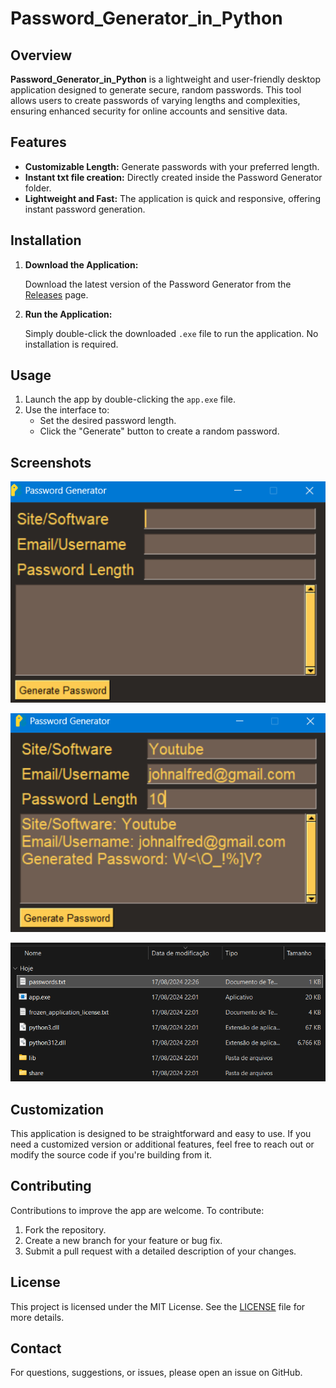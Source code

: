 # Password_Generator_in_Python

## Overview

**Password_Generator_in_Python** is a lightweight and user-friendly desktop application designed to generate secure, random passwords. This tool allows users to create passwords of varying lengths and complexities, ensuring enhanced security for online accounts and sensitive data.

## Features

- **Customizable Length:** Generate passwords with your preferred length.
- **Instant txt file creation:** Directly created inside the Password Generator folder.
- **Lightweight and Fast:** The application is quick and responsive, offering instant password generation.

## Installation

1. **Download the Application:**

   Download the latest version of the Password Generator from the [Releases](https://github.com/FernanSoCar/Password_Generator/releases/tag/Password_Generator_v0.1) page.

2. **Run the Application:**

   Simply double-click the downloaded `.exe` file to run the application. No installation is required.

## Usage

1. Launch the app by double-clicking the `app.exe` file.
2. Use the interface to:
   - Set the desired password length.
   - Click the "Generate" button to create a random password.

## Screenshots

![App Screenshot 1](screenshots/Interface.png)

![App Screenshot 2](screenshots/Tutorial.png)

![App Screenshot 3](screenshots/File_Creation.png)

## Customization

This application is designed to be straightforward and easy to use. If you need a customized version or additional features, feel free to reach out or modify the source code if you're building from it.

## Contributing

Contributions to improve the app are welcome. To contribute:

1. Fork the repository.
2. Create a new branch for your feature or bug fix.
3. Submit a pull request with a detailed description of your changes.

## License

This project is licensed under the MIT License. See the [LICENSE](LICENSE) file for more details.

## Contact

For questions, suggestions, or issues, please open an issue on GitHub.
 
